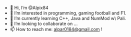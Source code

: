 - 👋 Hi, I’m @Alpix84
- 👀 I’m interested in programming, gaming football and F1.
- 🌱 I’m currently learning C++, Java and NumMod w\ Pali.
- 💞️ I’m looking to collaborate on ...
- 📫 How to reach me: alpar0184@gmail.com !

<!---
Alpix84/Alpix84 is a ✨ special ✨ repository because its `README.md` (this file) appears on your GitHub profile.
You can click the Preview link to take a look at your changes.
--->
